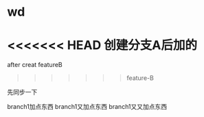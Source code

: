 # wd
<<<<<<< HEAD
创建分支A后加的
=======
after creat featureB
>>>>>>> feature-B

先同步一下

branch1加点东西
branch1又加点东西
branch1又又加点东西